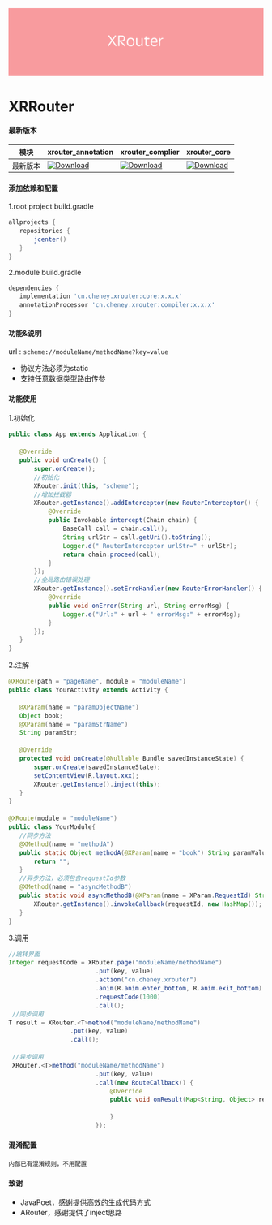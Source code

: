 ![](media/XRouter.png)

# XRRouter

#### 最新版本
|  模块 | xrouter_annotation  |  xrouter_complier|xrouter_core|
| ------------ | ------------ | ------------ | ------------ |
| 最新版本  |[ ![Download](https://api.bintray.com/packages/wenwen/maven/annotation/images/download.svg) ](https://bintray.com/wenwen/maven/annotation/_latestVersion)   |  [ ![Download](https://api.bintray.com/packages/wenwen/maven/compiler/images/download.svg) ](https://bintray.com/wenwen/maven/compiler/_latestVersion) |[ ![Download](https://api.bintray.com/packages/wenwen/maven/core/images/download.svg) ](https://bintray.com/wenwen/maven/core/_latestVersion)   |

#### 添加依赖和配置

1.root project build.gradle
 ```  gradle
allprojects {
    repositories {
        jcenter()
    }
}
 ```

2.module build.gradle

 ```  gradle
dependencies {
    implementation 'cn.cheney.xrouter:core:x.x.x'
    annotationProcessor 'cn.cheney.xrouter:compiler:x.x.x'
}
 ```
#### 功能&说明
url : `scheme://moduleName/methodName?key=value`
* 协议方法必须为static
* 支持任意数据类型路由传参



#### 功能使用
1.初始化
 ```java
public class App extends Application {

    @Override
    public void onCreate() {
        super.onCreate();
        //初始化
        XRouter.init(this, "scheme");
        //增加拦截器
        XRouter.getInstance().addInterceptor(new RouterInterceptor() {
            @Override
            public Invokable intercept(Chain chain) {
                BaseCall call = chain.call();
                String urlStr = call.getUri().toString();
                Logger.d(" RouterInterceptor urlStr=" + urlStr);
                return chain.proceed(call);
            }
        });
        //全局路由错误处理
        XRouter.getInstance().setErroHandler(new RouterErrorHandler() {
            @Override
            public void onError(String url, String errorMsg) {
                Logger.e("Url:" + url + " errorMsg:" + errorMsg);
            }
        });
    }
}
 ```
2.注解
 ```java
@XRoute(path = "pageName", module = "moduleName")
public class YourActivity extends Activity {

    @XParam(name = "paramObjectName")
    Object book;
    @XParam(name = "paramStrName")
    String paramStr;

    @Override
    protected void onCreate(@Nullable Bundle savedInstanceState) {
        super.onCreate(savedInstanceState);
        setContentView(R.layout.xxx);
        XRouter.getInstance().inject(this);
    }
}

@XRoute(module = "moduleName")
public class YourModule{
    //同步方法
    @XMethod(name = "methodA")
    public static Object methodA(@XParam(name = "book") String paramValue) {
        return "";
    }
	//异步方法，必须包含requestId参数
    @XMethod(name = "asyncMethodB")
	public static void asyncMethodB(@XParam(name = XParam.RequestId) String requestId) {
        XRouter.getInstance().invokeCallback(requestId, new HashMap());
    }
}
 ```

 3.调用
```java
//跳转界面
Integer requestCode = XRouter.page("moduleName/methodName")
                        .put(key, value)
                        .action("cn.cheney.xrouter")
                        .anim(R.anim.enter_bottom, R.anim.exit_bottom)
                        .requestCode(1000)
                        .call();
 //同步调用
T result = XRouter.<T>method("moduleName/methodName")
                 .put(key, value)
                 .call();

 //异步调用
 XRouter.<T>method("moduleName/methodName")
                        .put(key, value)
                        .call(new RouteCallback() {
                            @Override
                            public void onResult(Map<String, Object> result) {

                            }
                        });


```
#### 混淆配置
```
内部已有混淆规则，不用配置
```
#### 致谢
* JavaPoet，感谢提供高效的生成代码方式
* ARouter，感谢提供了inject思路



